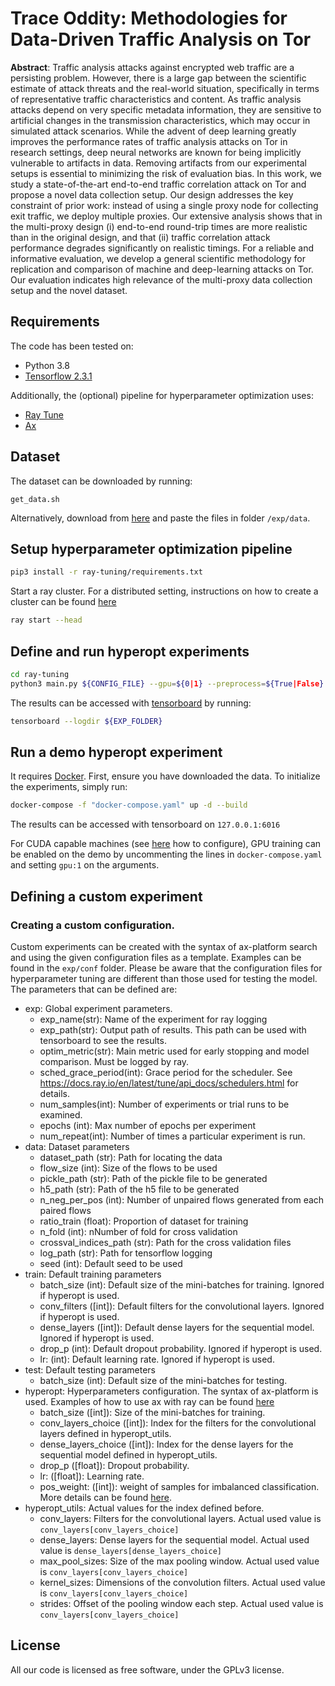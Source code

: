 # Trace Oddity: Methodologies for Data-Driven Traffic Analysis on Tor

**Abstract**: Traffic analysis attacks against encrypted web traffic are a persisting problem. However, there is a large gap between the scientific estimate of attack threats and the real-world situation, specifically in terms of representative traffic characteristics and content. As traffic analysis attacks depend on very specific metadata information, they are sensitive to artificial changes in the transmission characteristics, which may occur in simulated attack scenarios. While the advent of deep learning greatly improves the performance rates of traffic analysis attacks on Tor in research settings, deep neural networks are known for being implicitly vulnerable to artifacts in data. Removing artifacts from our experimental setups is essential to minimizing the risk of evaluation bias. In this work, we study a state-of-the-art end-to-end traffic correlation attack on Tor and propose a novel data collection setup. Our design addresses the key constraint of prior work: instead of using a single proxy node for collecting exit traffic, we deploy multiple proxies. Our extensive analysis shows that in the multi-proxy design (i) end-to-end round-trip times are more realistic than in the original design, and that (ii) traffic correlation attack performance degrades significantly on realistic timings. For a reliable and informative evaluation, we develop a general scientific methodology for replication and comparison of machine and deep-learning attacks on Tor. Our evaluation indicates high relevance of the multi-proxy data collection setup and the novel dataset.

## Requirements
The code has been tested on: 
* Python 3.8
* [Tensorflow 2.3.1](https://www.tensorflow.org/install)

Additionally, the (optional) pipeline for hyperparameter optimization uses:
* [Ray Tune](https://docs.ray.io/en/latest/tune/index.html)
* [Ax](https://ax.dev/)

## Dataset

The dataset can be downloaded by running:

```
get_data.sh
```

Alternatively, download from [here](https://filesender.belnet.be/?s=download&token=4f5b2172-f6e3-4d3d-bd8a-1ffda8ee4d16) and paste the files in folder ```/exp/data```.

## Setup hyperparameter optimization pipeline

```bash
pip3 install -r ray-tuning/requirements.txt
```

Start a ray cluster. For a distributed setting, instructions on how to create a cluster can be found [here](https://docs.ray.io/en/latest/tune/tutorials/tune-distributed.html)

```bash
ray start --head
```

## Define and run hyperopt experiments

```bash
cd ray-tuning
python3 main.py ${CONFIG_FILE} --gpu=${0|1} --preprocess=${True|False}
```

The results can be accessed with [tensorboard](https://www.tensorflow.org/tensorboard) by running:

```bash
tensorboard --logdir ${EXP_FOLDER} 
```

## Run a demo hyperopt experiment

It requires [Docker](https://docs.docker.com/engine/install/). First, ensure you have downloaded the data. To initialize the experiments, simply run:

```bash
docker-compose -f "docker-compose.yaml" up -d --build 
```
The results can be accessed with tensorboard on ```127.0.0.1:6016```

For CUDA capable machines (see [here](https://docs.nvidia.com/datacenter/cloud-native/container-toolkit/install-guide.html#docker) how to configure), GPU training can be enabled on the demo by uncommenting the lines in ```docker-compose.yaml``` and setting ```gpu:1``` on the arguments.


## Defining a custom experiment

### Creating a custom configuration.

Custom experiments can be created with the syntax of ax-platform search and using the given configuration files as a template. Examples can be found in the ```exp/conf``` folder. Please be aware that the configuration files for hyperparameter tuning are different than those used for testing the model. The parameters that can be defined are:

* exp: Global experiment parameters.
    * exp_name(str):  Name of the experiment for ray logging
    * exp_path(str):  Output path of results. This path can be used with tensorboard to see the results.
    * optim_metric(str):  Main metric used for early stopping and model comparison. Must be logged by ray.
    * sched_grace_period(int): Grace period for the scheduler. See https://docs.ray.io/en/latest/tune/api_docs/schedulers.html for details.
    * num_samples(int): Number of experiments or trial runs to be examined.
    * epochs (int): Max number of epochs per experiment
    * num_repeat(int): Number of times a particular experiment is run.
* data: Dataset parameters
    * dataset_path (str): Path for locating the data
    * flow_size (int): Size of the flows to be used
    * pickle_path (str): Path of the pickle file to be generated
    * h5_path (str): Path of the h5 file to be generated
    * n_neg_per_pos (int): Number of unpaired flows generated from each paired flows
    * ratio_train (float):  Proportion of dataset for training
    * n_fold (int): nNumber of fold for cross validation
    * crossval_indices_path (str): Path for the cross validation files
    * log_path (str): Path for tensorflow logging
    * seed (int): Default seed to be used
* train: Default training parameters
    * batch_size (int): Default size of the mini-batches for training. Ignored if hyperopt is used.
    * conv_filters (\[int\]): Default filters for the convolutional layers. Ignored if hyperopt is used.
    * dense_layers (\[int\]): Default dense layers for the sequential model. Ignored if hyperopt is used.
    * drop_p (int): Default dropout probability. Ignored if hyperopt is used.
    * lr: (int): Default learning rate. Ignored if hyperopt is used.
* test: Default testing parameters
    * batch_size (int): Default size of the mini-batches for testing.
* hyperopt: Hyperparameters configuration. The syntax of ax-platform is used. Examples of how to use ax with ray can be found [here](https://ax.dev/tutorials/raytune_pytorch_cnn.html)
    * batch_size (\[int\]): Size of the mini-batches for training. 
    * conv_layers_choice (\[int\]): Index for the filters for the convolutional layers defined in hyperopt_utils.
    * dense_layers_choice (\[int\]): Index for the dense layers for the sequential model defined in hyperopt_utils.
    * drop_p (\[float\]): Dropout probability. 
    * lr: (\[float\]): Learning rate. 
    * pos_weight: (\[int\]): weight of samples for imbalanced classification. More details can be found [here](https://www.tensorflow.org/api_docs/python/tf/nn/weighted_cross_entropy_with_logits).
* hyperopt_utils: Actual values for the index defined before.
    * conv_layers: Filters for the convolutional layers. Actual used value is ```conv_layers[conv_layers_choice]``` 
    * dense_layers: Dense layers for the sequential model. Actual used value is ```dense_layers[dense_layers_choice]```
    * max_pool_sizes: Size of the max pooling window. Actual used value is ```conv_layers[conv_layers_choice]``` 
    * kernel_sizes: Dimensions of the convolution filters. Actual used value is ```conv_layers[conv_layers_choice]``` 
    * strides: Offset of the pooling window each step. Actual used value is ```conv_layers[conv_layers_choice]``` 

## License

All our code is licensed as free software, under the GPLv3 license.
